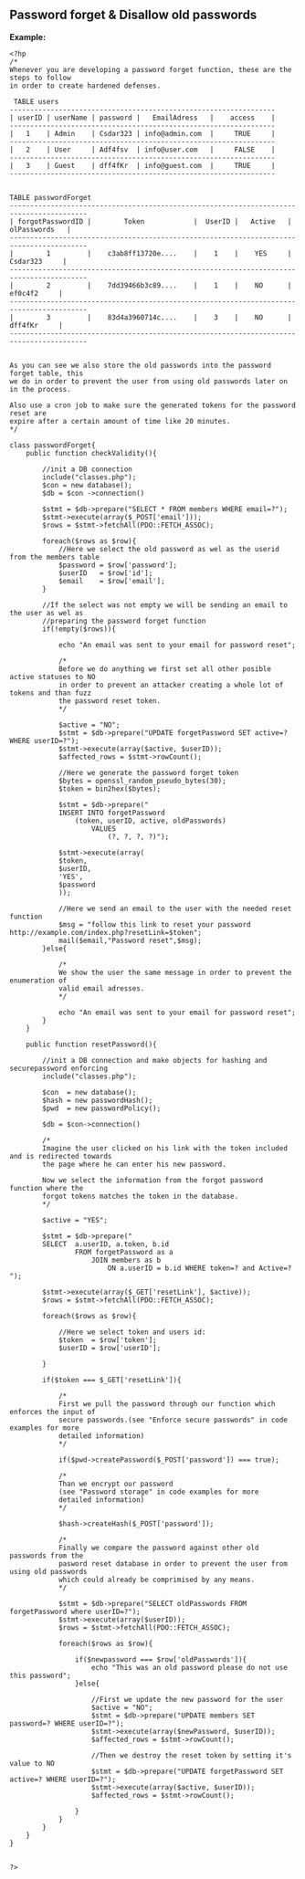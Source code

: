 
Password forget & Disallow old passwords
-------

**Example:**
   
    <?hp
    /*
	Whenever you are developing a password forget function, these are the steps to follow
	in order to create hardened defenses.
	
	 TABLE users
    -----------------------------------------------------------------
    | userID | userName | password |   EmailAdress	 |    access	|
    -----------------------------------------------------------------   
    |   1	 | Admin	| Csdar323 | info@admin.com	 | 	   TRUE		|
    -----------------------------------------------------------------    	
    |	2	 | User		| Adf4fsv  | info@user.com   |	   FALSE	|
    -----------------------------------------------------------------    
    |	3	 | Guest	| dff4fKr  | info@guest.com	 |	   TRUE		|
    -----------------------------------------------------------------    


    TABLE passwordForget
    -----------------------------------------------------------------------------------------   
    | forgotPasswordID | 		Token 			 | 	UserID |   Active	|	  olPasswords	|
    -----------------------------------------------------------------------------------------
    |        1	 	   | 	c3ab8ff13720e....	 |	  1	   | 	YES		|	   Csdar323		|
    -----------------------------------------------------------------------------------------
    |	     2	 	   | 	7dd39466b3c89....	 |	  1	   | 	NO		|		ef0c4f2		|
    -----------------------------------------------------------------------------------------
    |	     3	 	   | 	83d4a3960714c....	 |	  3	   | 	NO		|		dff4fKr		|
    -----------------------------------------------------------------------------------------
	
	
	As you can see we also store the old passwords into the password forget table, this
	we do in order to prevent the user from using old passwords later on in the process.
	
	Also use a cron job to make sure the generated tokens for the password reset are
	expire after a certain amount of time like 20 minutes.
	*/
	
	class passwordForget{	
		public function checkValidity(){
			
			//init a DB connection
			include("classes.php");
			$con = new database();
			$db = $con ->connection()
			
			$stmt = $db->prepare("SELECT * FROM members WHERE email=?");
			$stmt->execute(array($_POST['email']));
			$rows = $stmt->fetchAll(PDO::FETCH_ASSOC);
		
			foreach($rows as $row){
				//Here we select the old password as wel as the userid from the members table
				$password = $row['password'];
				$userID   = $row['id'];
				$email 	  = $row['email'];
			}
		
			//If the select was not empty we will be sending an email to the user as wel as
			//preparing the password forget function
			if(!empty($rows)){
			
				echo "An email was sent to your email for password reset";
			
				/*
				Before we do anything we first set all other posible active statuses to NO
				in order to prevent an attacker creating a whole lot of tokens and than fuzz 
				the password reset token. 
				*/
			
				$active = "NO";
				$stmt = $db->prepare("UPDATE forgetPassword SET active=? WHERE userID=?");
				$stmt->execute(array($active, $userID));
				$affected_rows = $stmt->rowCount();
			
				//Here we generate the password forget token
				$bytes = openssl_random_pseudo_bytes(30);
				$token = bin2hex($bytes);
			
				$stmt = $db->prepare("
				INSERT INTO forgetPassword 
					(token, userID, active, oldPasswords)
						VALUES 
							(?, ?, ?, ?)");
							
				$stmt->execute(array(
				$token,
				$userID,
				'YES',
				$password
				));
			
				//Here we send an email to the user with the needed reset function
				$msg = "follow this link to reset your password http://example.com/index.php?resetLink=$token";
				mail($email,"Password reset",$msg);
			}else{
		
				/*
				We show the user the same message in order to prevent the enumeration of
				valid email adresses.
				*/
		
				echo "An email was sent to your email for password reset";			
			}
		}
	
		public function resetPassword(){
			
			//init a DB connection and make objects for hashing and securepassword enforcing
			include("classes.php");
			
			$con  = new database();
			$hash = new passwordHash();
			$pwd  = new passwordPolicy();
			
			$db = $con->connection()		
			
			/*
			Imagine the user clicked on his link with the token included and is redirected towards
			the page where he can enter his new password.
			
			Now we select the information from the forgot password function where the
			forgot tokens matches the token in the database.
			*/
		
			$active = "YES";
	
			$stmt = $db->prepare("
			SELECT  a.userID, a.token, b.id 
					FROM forgetPassword as a
						JOIN members as b
							ON a.userID = b.id WHERE token=? and Active=? ");
					
			$stmt->execute(array($_GET['resetLink'], $active));
			$rows = $stmt->fetchAll(PDO::FETCH_ASSOC);

			foreach($rows as $row){

				//Here we select token and users id:
				$token  = $row['token'];
				$userID = $row['userID'];	
	
			}
		
			if($token === $_GET['resetLink']){
		
				/*
				First we pull the password through our function which enforces the input of
				secure passwords.(see "Enforce secure passwords" in code examples for more
				detailed information)
				*/
		
				if($pwd->createPassword($_POST['password']) === true);
	
				/*
				Than we encrypt our password 
				(see "Password storage" in code examples for more
				detailed information)
				*/
		
				$hash->createHash($_POST['password']);
		
				/*
				Finally we compare the password against other old passwords from the 
				pasword reset database in order to prevent the user from using old passwords 
				which could already be comprimised by any means.
				*/
		
				$stmt = $db->prepare("SELECT oldPasswords FROM forgetPassword where userID=?");
				$stmt->execute(array($userID));
				$rows = $stmt->fetchAll(PDO::FETCH_ASSOC);

				foreach($rows as $row){
		
					if($newpassword === $row['oldPasswords']){
						echo "This was an old password please do not use this password";
					}else{
					
						//First we update the new password for the user
						$active = "NO";
						$stmt = $db->prepare("UPDATE members SET password=? WHERE userID=?");
						$stmt->execute(array($newPassword, $userID));
						$affected_rows = $stmt->rowCount();
					
						//Then we destroy the reset token by setting it's value to NO
						$stmt = $db->prepare("UPDATE forgetPassword SET active=? WHERE userID=?");
						$stmt->execute(array($active, $userID));
						$affected_rows = $stmt->rowCount();
				
					}	
				}	
			}
		}	
	}	

	
	?>
